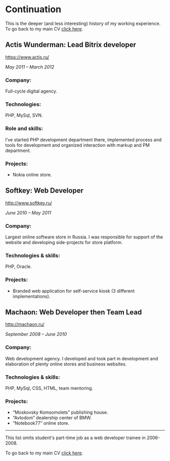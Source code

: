 Continuation
===========

This is the deeper (and less interesting) history of my working experience. To go back to my main CV [click here](../README.md).


Actis Wunderman: Lead Bitrix developer
--------------------------------------
https://www.actis.ru/

*May 2011 – March 2012*

### Company:
Full-cycle digital agency.

### Technologies:
PHP, MySql, SVN.

### Role and skills:
I’ve started PHP development department there, implemented process and tools for development and organized interaction with markup and PM department.

### Projects:
 - Nokia online store.

Softkey: Web Developer
----------------------
http://www.softkey.ru/

*June 2010 – May 2011*

### Company:
Largest online software store in Russia. I was responsible for support of the website and developing side-projects for store platform.

### Technologies & skills:
PHP, Oracle.

### Projects:
 - Branded web application for self-service kiosk (3 different implementations).

Machaon: Web Developer then Team Lead
-------------------------------------
http://machaon.ru/

*September 2008 – June 2010*

### Company:
Web development agency. I developed and took part in development and elaboration of plenty online stores and business websites.

### Technologies & skills:
PHP, MySql, CSS, HTML, team mentoring.

### Projects:
 - “Moskovsky Komsomolets” publishing house.
 - “Avtodom” dealership center of BMW.
 - “Notebook77” online store.

------------------
 This list omits student's part-time job as a web developer trainee in 2006-2008.

 To go back to my main CV [click here](../README.md).
